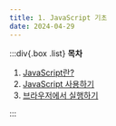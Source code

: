 ```yaml
---
title: 1. JavaScript 기초
date: 2024-04-29
---
```


:::div{.box .list}
**목차**

1. [JavaScript란?](/javascript/chapter01/01-1)
2. [JavaScript 사용하기](/javascript/chapter01/01-2)
3. [브라우저에서 실행하기](/javascript/chapter01/01-3)

:::
